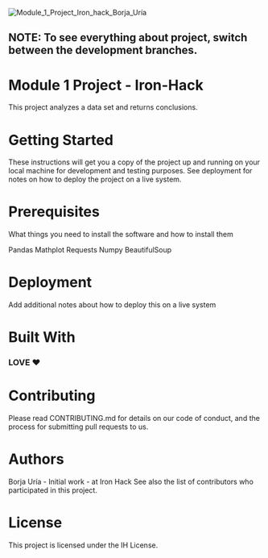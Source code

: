 ![Module_1_Project_Iron_hack_Borja_Uría](https://user-images.githubusercontent.com/45542785/74432906-ab3d4380-4e5f-11ea-9dc1-7be285b9b055.png)

## NOTE: To see everything about project, switch between the development branches.

# Module 1 Project - Iron-Hack

This project analyzes a data set and returns conclusions.

# Getting Started

These instructions will get you a copy of the project up and running on your local machine for development and testing purposes. See deployment for notes on how to deploy the project on a live system.

# Prerequisites

What things you need to install the software and how to install them

Pandas
Mathplot
Requests
Numpy
BeautifulSoup

# Deployment

Add additional notes about how to deploy this on a live system

# Built With

### LOVE ❤️

# Contributing

Please read CONTRIBUTING.md for details on our code of conduct, and the process for submitting pull requests to us.

# Authors

Borja Uría - Initial work - at Iron Hack
See also the list of contributors who participated in this project.

# License

This project is licensed under the IH License.
